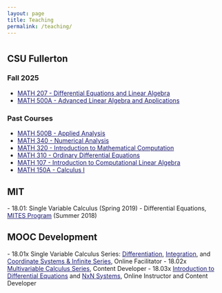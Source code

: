 ```yaml
---
layout: page
title: Teaching
permalink: /teaching/
---
```

<h1 aria-label="Teaching"></h1>
<h2>CSU Fullerton</h2>
<h3>Fall 2025</h3>
<ul>
  <li><a href="https://catalog.fullerton.edu/preview_course_nopop.php?catoid=80&coid=541338" style="color:MidnightBlue">MATH 207 - Differential Equations and Linear Algebra</a></li>
  <li><a href="https://catalog.fullerton.edu/preview_course_nopop.php?catoid=95&coid=596660" style="color:MidnightBlue">MATH 500A - Advanced Linear Algebra and Applications</a></li>
</ul>
<h3>Past Courses</h3>
<ul>
  <li><a href="https://catalog.fullerton.edu/preview_course_nopop.php?catoid=95&coid=596661" style="color:MidnightBlue">MATH 500B - Applied Analysis</a></li>
  <li><a href="https://catalog.fullerton.edu/preview_course_nopop.php?catoid=75&coid=518572" style="color:MidnightBlue">MATH 340 - Numerical Analysis</a></li>
  <li><a href="https://catalog.fullerton.edu/preview_course_nopop.php?catoid=70&coid=494089" style="color:MidnightBlue">MATH 320 - Introduction to Mathematical Computation</a></li>
  <li><a href="https://catalog.fullerton.edu/preview_course_nopop.php?catoid=95&coid=596633&print" style="color:MidnightBlue">MATH 310 - Ordinary Differential Equations</a></li>
  <li><a href="https://catalog.fullerton.edu/preview_course_nopop.php?catoid=80&coid=541336" style="color:MidnightBlue">MATH 107 - Introduction to Computational Linear Algebra</a></li>
  <li><a href="https://catalog.fullerton.edu/preview_course_nopop.php?catoid=80&coid=539101" style="color:MidnightBlue">MATH 150A - Calculus I</a></li>
</ul>
<h2>MIT</h2>
- 18.01: Single Variable Calculus (Spring 2019)
- Differential Equations, <a href="https://mites.mit.edu/" style="color:MidnightBlue">MITES Program</a> (Summer 2018)

<h2>MOOC Development</h2>
- 18.01x Single Variable Calculus Series: <a href="https://mitxonline.mit.edu/courses/course-v1:MITxT+18.01.1x/" style="color:MidnightBlue">Differentiation</a>, <a href="https://mitxonline.mit.edu/courses/course-v1:MITxT+18.01.2x/" style="color:MidnightBlue">Integration</a>, and <a href="https://mitxonline.mit.edu/courses/course-v1:MITxT+18.01.3x/" style="color:MidnightBlue">Coordinate Systems & Infinite Series</a>, Online Facilitator
- 18.02x <a href="https://mitxonline.mit.edu/courses/course-v1:MITxT+18.02.1x/" style="color:MidnightBlue">Multivariable Calculus Series</a>, Content Developer
- 18.03x <a href="https://mitxonline.mit.edu/courses/course-v1:MITxT+18.03.1x/" style="color:MidnightBlue">Introduction to Differential Equations</a> and <a href="https://mitxonline.mit.edu/courses/course-v1:MITxT+18.03.3x/" style="color:MidnightBlue">NxN Systems</a>, Online Instructor and Content Developer
